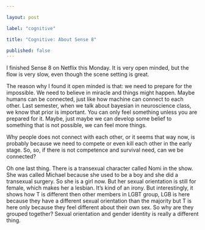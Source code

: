 ```yaml
---

layout: post

label: "cognitive"

title: "Cognitive: About Sense 8"

published: false
---
```


I finished Sense 8 on Netflix this Monday. It is very open minded, but the flow is very slow, even though the scene setting is great.

The reason why I found it open minded is that: we need to prepare for the impossible. We need to believe in miracle and things might happen. Maybe humans can be connected, just like how machine can connect to each other. Last semester, when we talk about bayesian in neuroscience class, we know that prior is important. You can only feel something unless you are prepared for it. Maybe, just maybe we can develop some belief to something that is not possible, we can feel more things.

Why people does not connect with each other, or it seems that way now, is probably because we need to compete or even kill each other in the early stage. So, so, if there is not competence and survival need, can we be connected?

Oh one last thing. There is a transexual character called Nomi in the show. She was called Michael because she used to be a boy and she did a transexual surgery. So she is a girl now. But her sexual orientation is still for female, which makes her a lesbian. It’s kind of an irony. But interestingly, it shows how T is different then other members in LGBT group, LGB is here because they have a different sexual orientation than the majority but T is here only because they feel different about their own sex. So why are they grouped together? Sexual orientation and gender identity is really a different thing.
